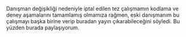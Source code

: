 Danışman değişikliği nedeniyle iptal edilen tez çalışmamın kodlama ve deney aşamalarını tamamlamış olmamıza rağmen, eski danışmanım bu çalışmayı başka birine verip buradan yayın çıkarabileceğini söyledi. Bu yüzden burada paylaşıyorum.
